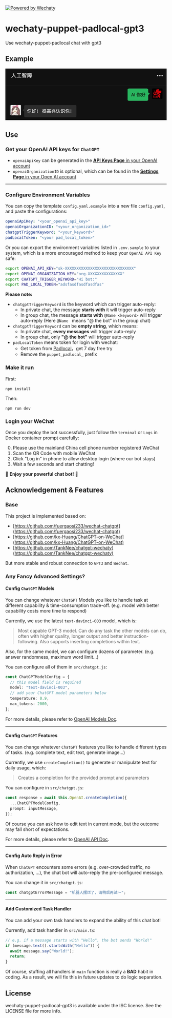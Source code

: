 [![Powered by Wechaty](https://img.shields.io/badge/Powered%20By-Wechaty-brightgreen.svg)](https://wechaty.js.org)

# wechaty-puppet-padlocal-gpt3

Use wechaty-puppet-padlocal chat with gpt3

## Example

![](doc/img/demo.png)

## Use

### Get your OpenAI API keys for `ChatGPT`

- `openaiApiKey` can be generated in the [**API Keys Page** in your OpenAI account](https://beta.openai.com/account/api-keys)
- `openaiOrganizationID` is optional, which can be found in the [**Settings Page** in your Open AI account](https://beta.openai.com/account/org-settings)

---

### Configure Environment Variables

You can copy the template `config.yaml.example` into a new file `config.yaml`, and paste the configurations:

```yaml
openaiApiKey: "<your_openai_api_key>"
openaiOrganizationID: "<your_organization_id>"
chatgptTriggerKeyword: "<your_keyword>"
padLocalToken: "<your pad_local_token>"
```

Or you can export the environment variables listed in `.env.sample` to your system, which is a more encouraged method to keep your `OpenAI API Key` safe:

```bash
export OPENAI_API_KEY="sk-XXXXXXXXXXXXXXXXXXXXXXXXXXXXXX"
export OPENAI_ORGANIZATION_KEY="org-XXXXXXXXXXXXXXX"
export CHATGPT_TRIGGER_KEYWORD="Hi bot:"
export PAD_LOCAL_TOKEN="adsfasdfasdfasdfas"
```

**Please note:**

- `chatgptTriggerKeyword` is the keyword which can trigger auto-reply:
  - In private chat, the message **starts with** it will trigger auto-reply
  - In group chat, the message **starts with** `@Name <keyword>` will trigger auto-reply (Here `@Name ` means "@ the bot" in the group chat)
- `chatgptTriggerKeyword` can be **empty string**, which means:
  - In private chat, **every messages** will trigger auto-reply
  - In group chat, only **"@ the bot"** will trigger auto-reply
- `padLocalToken` means token for login with wechat:
  - Get token from [Padlocal](http://pad-local.com/#/)，get 7 day free try
  - Remove the `puppet_padlocal_` prefix

### Make it run

First:

```
npm install
```

Then:

```
npm run dev
```

### Login your WeChat

Once you deploy the bot successfully, just follow the `terminal` or `Logs` in Docker container prompt carefully:

0. Please use the mainland China cell phone number registered WeChat
1. Scan the QR Code with mobile WeChat
2. Click "Log in" in phone to allow desktop login (where our bot stays)
3. Wait a few seconds and start chatting!

🤖 **Enjoy your powerful chat bot!** 🤖


## Acknowledgement & Features

### Base

This project is implemented based on:

- [https://github.com/fuergaosi233/wechat-chatgpt](https://github.com/fuergaosi233/wechat-chatgpt)
- [https://github.com/kx-Huang/ChatGPT-on-WeChat](https://github.com/kx-Huang/ChatGPT-on-WeChat)
- [https://github.com/TankNee/chatgpt-wechaty](https://github.com/TankNee/chatgpt-wechaty)

But more stable and robust connection to `GPT3` and `Wechat`.

### Any Fancy Advanced Settings?

#### Config `ChatGPT` Models

You can change whatever `ChatGPT` Models you like to handle task at different capability & time-consumption trade-off. (e.g. model with better capability costs more time to respond)

Currently, we use the latest `text-davinci-003` model, which is:

> Most capable GPT-3 model. Can do any task the other models can do, often with higher quality, longer output and better instruction-following. Also supports inserting completions within text.

Also, for the same model, we can configure dozens of parameter. (e.g. answer randomness, maximum word limit...)

You can configure all of them in `src/chatgpt.js`:

```typescript
const ChatGPTModelConfig = {
  // this model field is required
  model: "text-davinci-003",
  // add your ChatGPT model parameters below
  temperature: 0.9,
  max_tokens: 2000,
};
```

For more details, please refer to [OpenAI Models Doc](https://beta.openai.com/docs/models/overview).

---

#### Config `ChatGPT` Features

You can change whatever `ChatGPT` features you like to handle different types of tasks. (e.g. complete text, edit text, generate image...)

Currently, we use `createCompletion()` to generate or manipulate text for daily usage, which:

> Creates a completion for the provided prompt and parameters

You can configure in `src/chatgpt.js`:

```typescript
const response = await this.OpenAI.createCompletion({
  ...ChatGPTModelConfig,
  prompt: inputMessage,
});
```

Of course you can ask how to edit text in current mode, but the outcome may fall short of expectations.

For more details, please refer to [OpenAI API Doc](https://beta.openai.com/docs/api-reference/introduction).

---

#### Config Auto Reply in Error

When `ChatGPT` encounters some errors (e.g. over-crowded traffic, no authorization, ...), the chat bot will auto-reply the pre-configured message.

You can change it in `src/chatgpt.js`:

```typescript
const chatgptErrorMessage = "机器人摆烂了，请稍后再试～";
```

---

#### Add Customized Task Handler

You can add your own task handlers to expand the ability of this chat bot!

Currently, add task handler in `src/main.ts`:

```typescript
// e.g. if a message starts with "Hello", the bot sends "World!"
if (message.text().startsWith("Hello")) {
  await message.say("World!");
  return;
}
```

Of course, stuffing all handlers in `main` function is really a **BAD** habit in coding. As a result, we will fix this in future updates to do logic separation.

## License

wechaty-puppet-padlocal-gpt3 is available under the ISC license. See the LICENSE file for more info.
